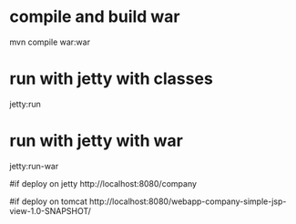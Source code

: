 # compile and build war
mvn compile war:war

# run with jetty with classes
jetty:run

# run with jetty with war
jetty:run-war

#if deploy on jetty 
http://localhost:8080/company

#if deploy on tomcat
http://localhost:8080/webapp-company-simple-jsp-view-1.0-SNAPSHOT/

